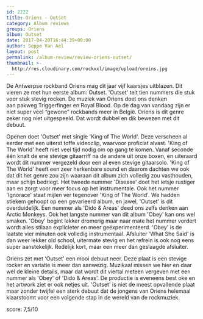 ```yaml
---
id: 2222
title: Oriens - Outset
category: Album reviews
groups: Oriens
album: Outset
date: 2017-04-20T16:44:39+00:00
author: Seppe Van Ael
layout: post
permalink: /album-review/review-oriens-outset/
thumbnail: >-
  http://res.cloudinary.com/rockxxl/image/upload/oreins.jpg
---
```

De Antwerpse rockband Oriens mag dit jaar vijf kaarsjes uitblazen. Dit vieren ze met hun eerste album: Outset. 'Outset' telt tien nummers die stuk voor stuk stevig rocken. De muziek van Oriens doet ons denken aan pakweg Triggerfinger en Royal Blood. Op de dag van vandaag zijn er niet super veel &#8220;gewone&#8221; rockbands meer in België. Oriens is dit genre zeker nog niet uitgespeeld. Dat wordt dubbel en dik bewezen met dit debuut.

Openen doet 'Outset' met single 'King of The World'. Deze verscheen al eerder met een uiterst toffe videoclip, waarvoor proficiat alvast. 'King of The World' heeft niet veel tijd nodig om op gang te komen. Vanaf seconde één knalt de ene stevige gitaarriff na de andere uit onze boxen, en uiteraard wordt dit nummer vergezeld door een al even stevige gitaarsolo. 'King of The World' heeft een zeer herkenbare sound en daarom dachten we ook dat dit het genre zou zijn waaraan dit album zich volledig zou vasthouden, maar schijn bedriegt. Het tweede nummer 'Disease' doet het ietsje rustiger aan en zorgt voor meer focus op het instrumentale. Ook het nummer 'Ignorace' staat mijlen ver tegenover 'King of The World'. We hadden stiekem gehoopt op een gevarieerd album, en jawel, 'Outset' is dit overduidelijk. Een nummer als 'Dido & Areas' deed ons zelfs denken aan Arctic Monkeys. Ook het langste nummer van dit album 'Obey' kan ons wel smaken. 'Obey' begint lekker dromerig maar naar mate het nummer vordert wordt alles stilaan explicieter en meer geëxperimenteerd. 'Obey' is de laatste vier minuten ook volledig instrumentaal. Afsluiter 'What She Said' is dan weer lekker old school, uitermate stevig en het refrein is ook nog eens super aanstekelijk. Redelijk kort, maar een meer dan geslaagde afsluiter.

Oriens zet met 'Outset' een mooi debuut neer. Deze plaat is een stevige rocker en variatie is meer dan aanwezig. Muzikaal missen we hier en daar wel de kleine details, maar dat wordt dit viertal meteen vergeven met een nummer als 'Obey' of 'Dido & Areas'. De productie is eveneens best oke en het artwork ziet er ook netjes uit. 'Outset' is niet de meest opvallende plaat maar zonder twijfel een sterk debuut dat de jongens van Oriens helemaal klaarstoomt voor een volgende stap in de wereld van de rockmuziek.

score: 7,5/10
